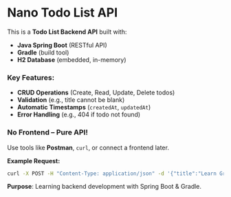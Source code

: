 # Nano Todo List API


This is a **Todo List Backend API** built with:  

- **Java Spring Boot** (RESTful API)  
- **Gradle** (build tool)  
- **H2 Database** (embedded, in-memory)  

### Key Features:  
- **CRUD Operations** (Create, Read, Update, Delete todos)  
-  **Validation** (e.g., title cannot be blank)  
-  **Automatic Timestamps** (`createdAt`, `updatedAt`)  
-  **Error Handling** (e.g., 404 if todo not found)  

### No Frontend – Pure API!  
Use tools like **Postman**, `curl`, or connect a frontend later.  

**Example Request:**  
```bash
curl -X POST -H "Content-Type: application/json" -d '{"title":"Learn Gradle","description":"Install Gradle 8.1.3"}' http://localhost:8080/api/todos
```

**Purpose**: Learning backend development with Spring Boot & Gradle. 
